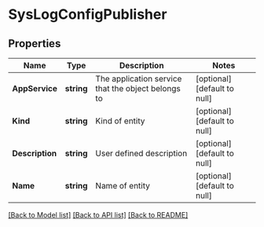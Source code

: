 # SysLogConfigPublisher

## Properties
Name | Type | Description | Notes
------------ | ------------- | ------------- | -------------
**AppService** | **string** | The application service that the object belongs to | [optional] [default to null]
**Kind** | **string** | Kind of entity | [optional] [default to null]
**Description** | **string** | User defined description | [optional] [default to null]
**Name** | **string** | Name of entity | [optional] [default to null]

[[Back to Model list]](../README.md#documentation-for-models) [[Back to API list]](../README.md#documentation-for-api-endpoints) [[Back to README]](../README.md)


